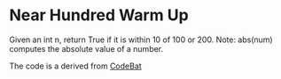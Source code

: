 # Near Hundred Warm Up

Given an int n, return True if it is within 10 of 100 or 200. Note: abs(num) computes the absolute value of a number.

The code is a derived from [CodeBat](https://codingbat.com/prob/p124676)

